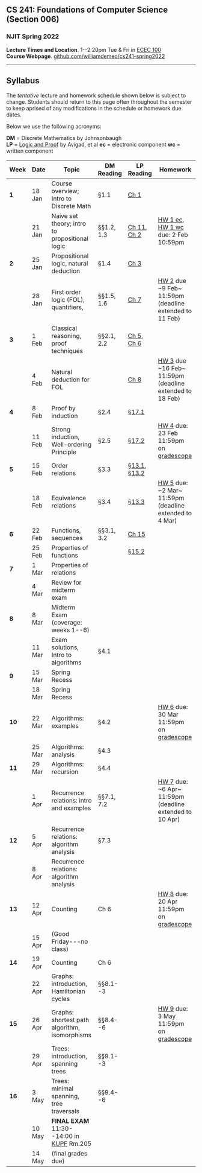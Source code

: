 ## CS 241: Foundations of Computer Science (Section 006)

### NJIT Spring 2022

**Lecture Times and Location**. 1--2:20pm Tue & Fri in [ECEC 100][]  
**Course Webpage**. [github.com/williamdemeo/cs241-spring2022](https://github.com/williamdemeo/cs241-spring2022)

---

## Syllabus

The *tentative* lecture and homework schedule shown below is subject to change.  Students should return to this page often throughout the semester to keep aprised of any modifications in the schedule or homework due dates.

Below we use the following acronyms:

**DM** = Discrete Mathematics by Johnsonbaugh  
**LP** = [Logic and Proof](https://leanprover.github.io/logic_and_proof/) by Avigad, et al
**ec** = electronic component
**wc** = written component

| **Week** | **Date** | **Topic**                                         | **DM Reading**       | **LP Reading**        | **Homework**                                                   |
|----------|----------|---------------------------------------------------|----------------------|-----------------------|----------------------------------------------------------------|
| **1**    | 18 Jan   | Course overview; Intro to Discrete Math           | §1.1                 | [Ch 1][]              |                                                                |
|          | 21 Jan   | Naive set theory; intro to propositional logic    | §§1.2, 1.3           | [Ch 11][], [Ch 2][]   | [HW 1 ec][], [HW 1 wc][] due: 2 Feb 10:59pm                    |
| **2**    | 25 Jan   | Propositional logic, natural deduction            | §1.4                 | [Ch 3][]              |                                                                |
|          | 28 Jan   | First order logic (FOL), quantifiers,             | §§1.5, 1.6           | [Ch 7][]              | [HW 2][] due ~9 Feb~ 11:59pm (deadline extended to 11 Feb)     |
| **3**    | 1 Feb    | Classical reasoning, proof techniques             | §§2.1, 2.2           | [Ch 5][], [Ch 6][]    |                                                                |
|          | 4 Feb    | Natural deduction for FOL                         |                      | [Ch 8][]              | [HW 3][] due ~16 Feb~ 11:59pm (deadline extended to 18 Feb)    |
| **4**    | 8 Feb    | Proof by induction                                | §2.4                 | [§17.1][]             |                                                                |
|          | 11 Feb   | Strong induction, Well-ordering Principle         | §2.5                 | [§17.2][]             | [HW 4][] due: 23 Feb 11:59pm on [gradescope][]                 |
| **5**    | 15 Feb   | Order relations                                   | §3.3                 | [§13.1][], [§13.2][]  |                                                                |
|          | 18 Feb   | Equivalence relations                             | §3.4                 | [§13.3][]             | [HW 5][] due: ~2 Mar~ 11:59pm (deadline extended to 4 Mar)     |
| **6**    | 22 Feb   | Functions, sequences                              | §§3.1, 3.2           | [Ch 15][]             |                                                                |
|          | 25 Feb   | Properties of functions                           |                      | [§15.2][]             |                                                                |
| **7**    | 1 Mar    | Properties of relations                           |                      |                       |                                                                |
|          | 4 Mar    | Review for midterm exam                           |                      |                       |                                                                |
| **8**    | 8 Mar    | Midterm Exam (coverage: weeks 1--6)               |                      |                       |                                                                |
|          | 11 Mar   | Exam solutions, Intro to algorithms               | §4.1                 |                       |                                                                |
| **9**    | 15 Mar   | Spring Recess                                     |                      |                       |                                                                |
|          | 18 Mar   | Spring Recess                                     |                      |                       |                                                                |
| **10**   | 22 Mar   | Algorithms: examples                              | §4.2                 |                       | [HW 6][] due: 30 Mar 11:59pm on [gradescope][]                 |
|          | 25 Mar   | Algorithms: analysis                              | §4.3                 |                       |                                                                |
| **11**   | 29 Mar   | Algorithms: recursion                             | §4.4                 |                       |                                                                | 
|          | 1 Apr    | Recurrence relations: intro and examples          | §§7.1, 7.2           |                       | [HW 7][] due: ~6 Apr~ 11:59pm (deadline extended to 10 Apr)    |
| **12**   | 5 Apr    | Recurrence relations: algorithm analysis          | §7.3                 |                       |                                                                |
|          | 8 Apr    | Recurrence relations: algorithm analysis          |                      |                       |                                                                |
| **13**   | 12 Apr   | Counting                                          | Ch 6                 |                       | [HW 8][] due: 20 Apr 11:59pm on [gradescope][]                 |
|          | 15 Apr   | (Good Friday---no class)                          |                      |                       |                                                                |
| **14**   | 19 Apr   | Counting                                          | Ch 6                 |                       |                                                                |
|          | 22 Apr   | Graphs: introduction, Hamiltonian cycles          | §§8.1--3             |                       |                                                                | 
| **15**   | 26 Apr   | Graphs: shortest path algorithm, isomorphisms     | §§8.4--6             |                       | [HW 9][] due: 3 May 11:59pm on [gradescope][]                  |
|          | 29 Apr   | Trees: introduction, spanning trees               | §§9.1--3             |                       |                                                                | 
| **16**   | 3 May    | Trees: minimal spanning, tree traversals          | §§9.4--6             |                       |                                                                |
|          | 10 May   | **FINAL EXAM** 11:30--14:00 in [KUPF][] Rm.205    |                      |                       | |
|          | 14 May   | (final grades due)                                |                      |                       | |

<!-- Trees: decision trees, sorting, isomorphisms      | §§9.7, 9.8           |                       |                                                                | -->
<!-- Review (last class)  |                 |                        | | -->







[KUPF]: https://goo.gl/maps/GjhP3cjrMAJSzVFt5


[ECEC 100]: https://goo.gl/maps/ZBW1fdPqii6frCJZ7


[Ch 1]: https://leanprover.github.io/logic_and_proof/introduction.html
[Ch 2]: https://leanprover.github.io/logic_and_proof/propositional_logic.html
[Ch 3]: https://leanprover.github.io/logic_and_proof/natural_deduction_for_propositional_logic.html
[Ch 5]: https://leanprover.github.io/logic_and_proof/classical_reasoning.html
[Ch 6]: https://leanprover.github.io/logic_and_proof/semantics_of_propositional_logic.html
[Ch 7]: https://leanprover.github.io/logic_and_proof/first_order_logic.html
[Ch 8]: https://leanprover.github.io/logic_and_proof/natural_deduction_for_first_order_logic.html
[Ch 10]: https://leanprover.github.io/logic_and_proof/semantics_of_first_order_logic.html
[Ch 11]: https://leanprover.github.io/logic_and_proof/sets.html
[Ch 13]: https://leanprover.github.io/logic_and_proof/relations.html
[§13.1]: https://leanprover.github.io/logic_and_proof/relations.html
[§13.2]: https://leanprover.github.io/logic_and_proof/relations.html#more-on-orderings
[§13.3]: https://leanprover.github.io/logic_and_proof/relations.html#equivalence-relations-and-equality
[Ch 15]: https://leanprover.github.io/logic_and_proof/functions.html
[§15.2]: https://leanprover.github.io/logic_and_proof/functions.html#injective-surjective-and-bijective-functions
[Ch 17]: https://leanprover.github.io/logic_and_proof/the_natural_numbers_and_induction.html
[§17.1]: https://leanprover.github.io/logic_and_proof/the_natural_numbers_and_induction.html
[§17.2]: https://leanprover.github.io/logic_and_proof/the_natural_numbers_and_induction.html#variants-of-induction
[Ch 20]: https://leanprover.github.io/logic_and_proof/combinatorics.html
[gradescope]: https://www.gradescope.com/courses/360140/assignments

[HW 1 ec]: https://www.gradescope.com/courses/360140/assignments
[HW 2 ec]: https://www.gradescope.com/courses/360140/assignments
[HW 3 ec]: https://www.gradescope.com/courses/360140/assignments
[HW 4 ec]: https://www.gradescope.com/courses/360140/assignments
[HW 5 ec]: https://www.gradescope.com/courses/360140/assignments
[HW 6 ec]: https://www.gradescope.com/courses/360140/assignments
[HW 7 ec]: https://www.gradescope.com/courses/360140/assignments
[HW 8 ec]: https://www.gradescope.com/courses/360140/assignments
[HW 9 ec]: https://www.gradescope.com/courses/360140/assignments

[HW 1 wc]: https://github.com/williamdemeo/cs241-spring2022/raw/master/homework/hw01-wc.pdf
[HW 2]: https://github.com/williamdemeo/cs241-spring2022/raw/master/homework/hw02.pdf
[HW 3]: https://github.com/williamdemeo/cs241-spring2022/raw/master/homework/hw03.pdf
[HW 4]: https://github.com/williamdemeo/cs241-spring2022/raw/master/homework/hw04.pdf
[HW 5]: https://github.com/williamdemeo/cs241-spring2022/raw/master/homework/hw05.pdf
[HW 6]: https://github.com/williamdemeo/cs241-spring2022/raw/master/homework/hw06.pdf
[HW 7]: https://github.com/williamdemeo/cs241-spring2022/raw/master/homework/hw07.pdf
[HW 8]: https://github.com/williamdemeo/cs241-spring2022/raw/master/homework/hw08.pdf
[HW 9]: https://github.com/williamdemeo/cs241-spring2022/raw/master/homework/
[HW 10]: https://github.com/williamdemeo/cs241-spring2022/raw/master/homework/
